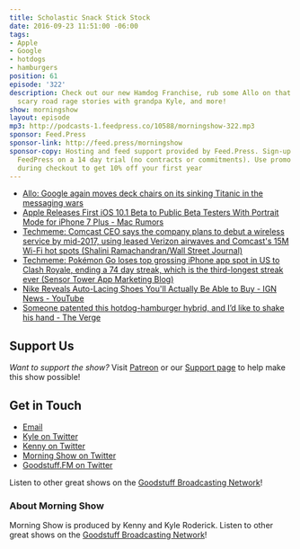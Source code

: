 ```yaml
---
title: Scholastic Snack Stick Stock
date: 2016-09-23 11:51:00 -06:00
tags:
- Apple
- Google
- hotdogs
- hamburgers
position: 61
episode: '322'
description: Check out our new Hamdog Franchise, rub some Allo on that sick burn,
  scary road rage stories with grandpa Kyle, and more!
show: morningshow
layout: episode
mp3: http://podcasts-1.feedpress.co/10588/morningshow-322.mp3
sponsor: Feed.Press
sponsor-link: http://feed.press/morningshow
sponsor-copy: Hosting and feed support provided by Feed.Press. Sign-up today and try
  FeedPress on a 14 day trial (no contracts or commitments). Use promo code `morningshow`
  during checkout to get 10% off your first year
---
```


* [Allo: Google again moves deck chairs on its sinking Titanic in the messaging wars](http://marketingland.com/allo-google-titanic-messaging-192477)
* [Apple Releases First iOS 10.1 Beta to Public Beta Testers With Portrait Mode for iPhone 7 Plus - Mac Rumors](http://www.macrumors.com/2016/09/22/apple-releases-ios-10-1-public-beta/)
* [Techmeme: Comcast CEO says the company plans to debut a wireless service by mid-2017, using leased Verizon airwaves and Comcast's 15M Wi-Fi hot spots (Shalini Ramachandran/Wall Street Journal)](http://www.techmeme.com/160920/p10#a160920p10)
* [Techmeme: Pokémon Go loses top grossing iPhone app spot in US to Clash Royale, ending a 74 day streak, which is the third-longest streak ever (Sensor Tower App Marketing Blog)](http://www.techmeme.com/160920/p20#a160920p20)
* [Nike Reveals Auto-Lacing Shoes You'll Actually Be Able to Buy - IGN News - YouTube](https://www.youtube.com/watch?v=tCllnkLFmjU)
* [Someone patented this hotdog-hamburger hybrid, and I’d like to shake his hand - The Verge](http://www.theverge.com/tldr/2016/9/20/12987278/hamdog-hamburger-hot-dog-hybrid)

## Support Us
*Want to support the show?* Visit [Patreon](http://patreon.com/morningshow) or our [Support page](http://goodstuff.fm/support) to help make this show possible!

## Get in Touch
* [Email](mailto:kyle@goodstuff.fm)
* [Kyle on Twitter](http://twitter.com/dogburps)
* [Kenny on Twitter](http://twitter.com/pizzarobotics)
* [Morning Show on Twitter](http://twitter.com/morningshowam)
* [Goodstuff.FM on Twitter](http://twitter.com/goodstufffm)

Listen to other great shows on the [Goodstuff Broadcasting Network](http://goodstuff.fm/broadcasts)!

### About Morning Show
Morning Show is produced by Kenny and Kyle Roderick. Listen to other great shows on the [Goodstuff Broadcasting Network](http://goodstuff.fm/)!
